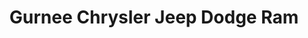---
title: "Gurnee Chrysler Jeep Dodge Ram"
url: /gurnee/gurnee-chrysler-jeep-dodge-ram/
shop: car
---